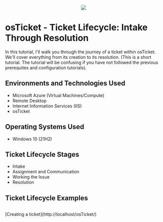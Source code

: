 
<p align="center">
<img src=https://i.imgur.com/BQKsviY.png"/></P>
</p>

<h1>osTicket - Ticket Lifecycle: Intake Through Resolution</h1>
In this tutorial, I'll walk you through the journey of a ticket within osTicket. We'll cover everything from its creation to its resolution. (This is a short tutorial. The tutorial will be confusing if you have not followed the previous prerequites and configuration tutorials). <br />


<h2>Environments and Technologies Used</h2>

- Microsoft Azure (Virtual Machines/Compute)
- Remote Desktop
- Internet Information Services (IIS)
- osTicket                                         

<h2>Operating Systems Used </h2>

- Windows 10</b> (21H2)

<h2>Ticket Lifecycle Stages</h2>

- Intake
- Assignment and Communication
- Working the Issue
- Resolution

<h2>Ticket Lifecycle Examples</h2>

<p>
<img src="" />
</p>
<p>
[Creating a ticket](http://localhost/osTicket/)
</p>
<br />


